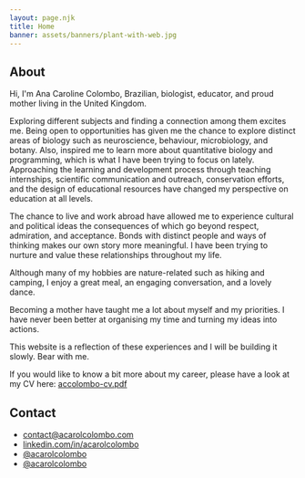 ```yaml
---
layout: page.njk
title: Home
banner: assets/banners/plant-with-web.jpg
---
```



<h2 id="about">About</h2>

Hi, I'm Ana Caroline Colombo, Brazilian, biologist, educator, and proud mother living in the United Kingdom.

Exploring different subjects and finding a connection among them excites me. 
Being open to opportunities has given me the chance to explore distinct areas of biology such as neuroscience, behaviour, microbiology, and botany. Also, inspired me to learn more about quantitative biology and programming, which is what I have been trying to focus on lately. Approaching the learning and development process through teaching internships, scientific communication and outreach, conservation efforts, and the design of educational resources have changed my perspective on education at all levels.

The chance to live and work abroad have allowed me to experience cultural and political ideas the consequences of which go beyond respect, admiration, and acceptance. Bonds with distinct people and ways of thinking makes our own story more meaningful. I have been trying to nurture and value these relationships throughout my life.

Although many of my hobbies are nature-related such as hiking and camping, I enjoy a great meal, an engaging conversation, and a lovely dance. 

Becoming a mother have taught me a lot about myself and my priorities. I have never been better at organising my time and turning my ideas into actions.

This website is a reflection of these experiences and I will be building it slowly. Bear with me. 

If you would like to know a bit more about my career, please have a look at my CV here: <a href="https://www.acarolcolombo.com/cv/accolombo-cv-english.pdf" target="_blank" type="application/pdf" rel="external noopener noreferrer">accolombo-cv.pdf</a>

<h2 id="contact">Contact</h2>

<ul class="fa-ul">
<li>
<i class="fa-li fas fa-envelope"></i> 
<a href="mailto:contact@acarolcolombo.com">contact@acarolcolombo.com</a>
</li>
<li>
<i class="fa-li fab fa-linkedin" aria-hidden="true"></i> 
<a href="https://linkedin.com/in/acarolcolombo">linkedin.com/in/acarolcolombo</a>
</li>
<li>
<i class="fa-li fab fa-github" aria-hidden="true"></i> 
<a href="https://github.com/acarolcolombo">@acarolcolombo</a>
</li>
<li>
<i class="fa-li fab fa-twitter" aria-hidden="true"></i> 
<a href="https://twitter.com/acarolcolombo">@acarolcolombo</a>
</li>
</ul>